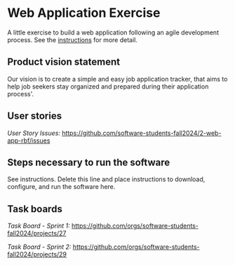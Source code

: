 # Web Application Exercise

A little exercise to build a web application following an agile development process. See the [instructions](instructions.md) for more detail.

## Product vision statement

Our vision is to create a simple and easy job application tracker, that aims to help job seekers stay organized and prepared during their application process'.

## User stories

*User Story Issues:* https://github.com/software-students-fall2024/2-web-app-rbf/issues

## Steps necessary to run the software

See instructions. Delete this line and place instructions to download, configure, and run the software here.

## Task boards

*Task Board - Sprint 1:* https://github.com/orgs/software-students-fall2024/projects/27

*Task Board - Sprint 2:* https://github.com/orgs/software-students-fall2024/projects/29

